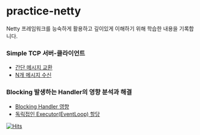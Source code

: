 # practice-netty
Netty 프레임워크를 능숙하게 활용하고 깊이있게 이해하기 위해 학습한 내용을 기록합니다.

### Simple TCP 서버-클라이언트
- [간단 메시지 교환](https://github.com/Jsing/practice-netty/blob/edc7b364776d7f40b27de5cbd21fcdc3f014f156/src/test/java/practice/netty/tcp/SimpleTcpTest.java#L123)
- [N개 메시지 수신](https://github.com/Jsing/practice-netty/blob/edc7b364776d7f40b27de5cbd21fcdc3f014f156/src/test/java/practice/netty/tcp/SimpleTcpTest.java#L137)

### Blocking 발생하는 Handler의 영향 분석과 해결
- [Blocking Handler 영향](https://github.com/Jsing/practice-netty/blob/edc7b364776d7f40b27de5cbd21fcdc3f014f156/src/test/java/practice/netty/tcp/BlockingHandlerTest.java#L122)
- [독릭접인 Executor(EventLoop) 할당](https://github.com/Jsing/practice-netty/blob/edc7b364776d7f40b27de5cbd21fcdc3f014f156/src/test/java/practice/netty/tcp/BlockingHandlerTest.java#L144)
  
  
[![Hits](https://hits.seeyoufarm.com/api/count/incr/badge.svg?url=https%3A%2F%2Fgithub.com%2FJsing%2Fpractice-netty.git&count_bg=%2379C83D&title_bg=%23555555&icon=&icon_color=%23E7E7E7&title=hits&edge_flat=false)](https://hits.seeyoufarm.com)

